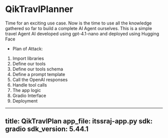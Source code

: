 # QikTravlPlanner
Time for an exciting use case. Now is the time to use all the knowledge gathered so far to build a complete AI Agent ourselves. This is a simple travel Agent AI developed using gpt-4.1-nano and deployed using Hugging Face 

* Plan of Attack:
1. Import libraries
2. Define our tools
3. Define our tools schema
4. Define a prompt template
5. Call the OpenAI responses
6. Handle tool calls
7. The app logic
8. Gradio Interface
9. Deployment


---
title: QikTravlPlan
app_file: itssraj-app.py
sdk: gradio
sdk_version: 5.44.1
---
